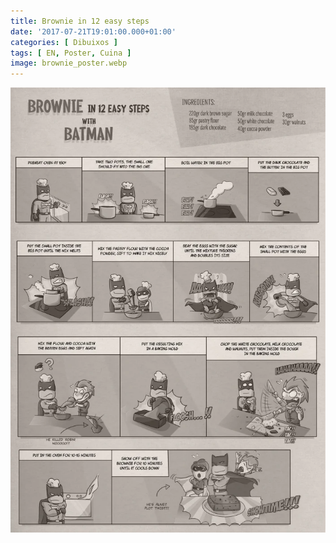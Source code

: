 ```yaml
---
title: Brownie in 12 easy steps
date: '2017-07-21T19:01:00.000+01:00'
categories: [ Dibuixos ]
tags: [ EN, Poster, Cuina ]
image: brownie_poster.webp
---
```


![](brownie_poster.webp)
